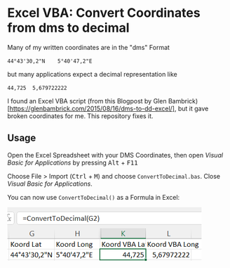 # Excel VBA: Convert Coordinates from dms to decimal

Many of my written coordinates are in the "dms" Format

```
44°43'30,2"N	5°40'47,2"E
```

but many applications expect a decimal representation like

```
44,725	5,679722222
```

I found an Excel VBA script (from this Blogpost by Glen Bambrick)[https://glenbambrick.com/2015/08/16/dms-to-dd-excel/], but it gave broken coordinates for me. This repository fixes it.

## Usage

Open the Excel Spreadsheet with your DMS Coordinates, then open *Visual Basic for Applications* by pressing <kbd>Alt</kbd> + <kbd>F11</kbd>

Choose File > Import (<kbd>Ctrl</kbd> + <kbd>M</kbd>) and choose `ConvertToDecimal.bas`. Close *Visual Basic for Applications*.

You can now use `ConvertToDecimal()` as a Formula in Excel:

![Screenshot](/Readme.md-attachments/Screenshot.png)